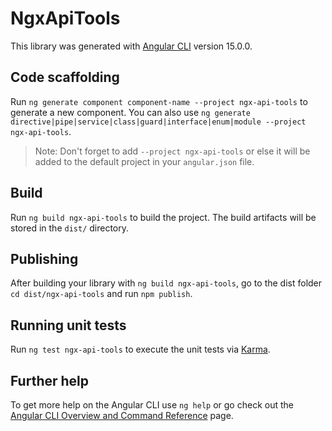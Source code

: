 # NgxApiTools

This library was generated with [Angular CLI](https://github.com/angular/angular-cli) version 15.0.0.

## Code scaffolding

Run `ng generate component component-name --project ngx-api-tools` to generate a new component. You can also use `ng generate directive|pipe|service|class|guard|interface|enum|module --project ngx-api-tools`.
> Note: Don't forget to add `--project ngx-api-tools` or else it will be added to the default project in your `angular.json` file. 

## Build

Run `ng build ngx-api-tools` to build the project. The build artifacts will be stored in the `dist/` directory.

## Publishing

After building your library with `ng build ngx-api-tools`, go to the dist folder `cd dist/ngx-api-tools` and run `npm publish`.

## Running unit tests

Run `ng test ngx-api-tools` to execute the unit tests via [Karma](https://karma-runner.github.io).

## Further help

To get more help on the Angular CLI use `ng help` or go check out the [Angular CLI Overview and Command Reference](https://angular.io/cli) page.
